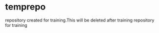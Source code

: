 # temprepo
repository created for training.This will be deleted after training
repository for training
